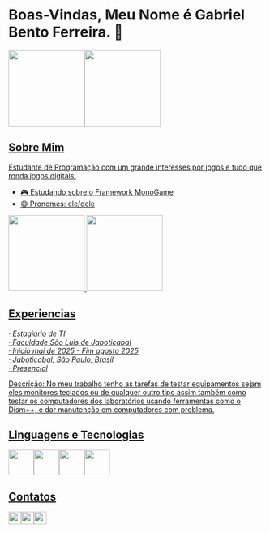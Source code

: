 <link rel="stylesheet" type='text/css' href="https://cdn.jsdelivr.net/gh/devicons/devicon@latest/devicon.min.css" />

# Boas-Vindas, Meu Nome é Gabriel Bento Ferreira. 👋

<div style="display: inline_block">
<a href="https://github.com/GabrielBF-66">
<img loading="lazy" height="150em" src="https://github-readme-stats.vercel.app/api/top-langs/?username=GabrielBF-66&layout=compact&langs_count=7&bg_color=00000000"/><img loading="lazy" height="150em" src="https://github-readme-stats.vercel.app/api?username=GabrielBF-66&show_icons=true&bg_color=00000000&include_all_commits=true&count_private=true"/>
</div>

## Sobre Mim
Estudante de Programação com um grande interesses por jogos e tudo que ronda jogos digitais.

- 🎮 Estudando sobre o Framework MonoGame
- 😄 Pronomes: ele/dele

<div>
      <img width="150px" heigth="150px" src="https://cdn.discordapp.com/attachments/785558068938407938/1410094067018371173/output-onlinegiftools.gif?ex=68afc3ef&is=68ae726f&hm=4826997009e44b30117001a1691f9f537e3725a0fec10f9876faeb77060fab8f&">
      <img width="150px" heigth="150px" src="https://cdn.discordapp.com/attachments/785558068938407938/1410098250735943771/gaming-game-on.gif?ex=68afc7d5&is=68ae7655&hm=5329844326f0e7baa145dc6071b8945fba703aa82f4ce2b97c77612f2a78454d&">
</div>

## Experiencias
_*· Estagiário de TI<br>*_
_*· Faculdade São Luis de Jaboticabal<br>*_
_*· Inicio mai de 2025 - Fim agosto 2025<br>*_
_*· Jaboticabal, São Paulo, Brasil<br>*_
_*· Presencial<br>*_

<p>
      Descrição: 
      No meu trabalho tenho as tarefas de testar equipamentos sejam eles monitores teclados ou
      de qualquer outro tipo assim também como testar os computadores dos laboratórios
      usando ferramentas como o Dism++, e dar manutenção em computadores com problema.
</p>

## Linguagens e Tecnologias
<div style="display: flex">
     <img width="50px" heigth="50px" src="https://cdn.jsdelivr.net/gh/devicons/devicon@latest/icons/html5/html5-original.svg" />
     <img width="50px" heigth="50px" src="https://cdn.jsdelivr.net/gh/devicons/devicon@latest/icons/css3/css3-original.svg" />
     <img width="50px" heigth="50px" src="https://cdn.jsdelivr.net/gh/devicons/devicon@latest/icons/csharp/csharp-original.svg" />
     <img width="50px" heigth="50px" src="https://cdn.jsdelivr.net/gh/devicons/devicon@latest/icons/dotnetcore/dotnetcore-original.svg" />
</div>

## Contatos
<div style="display: flex">
     <a href="https://www.linkedin.com/public-profile/settings?trk=d_flagship3_profile_self_view_public_profile"><img width="25px" heigth="25px" src="https://cdn.jsdelivr.net/gh/devicons/devicon@latest/icons/linkedin/linkedin-plain.svg" /></a>
     <a href="https://codepen.io/Gabriel-Ferreira-Bento"><img width="25px" heigth="25px" src="https://cdn.jsdelivr.net/gh/devicons/devicon@latest/icons/codepen/codepen-original.svg" /></a>
     <a href="mailto:gabrielfb317@gmail.com"><img width="25px" heigth="25px" src="https://cdn.jsdelivr.net/gh/devicons/devicon@latest/icons/google/google-original.svg" />
</div>


<!-- ![Snake animation](https://github.com/seu-usuário-aqui/seu-usuário-aqui/blob/output/github-contribution-grid-snake.svg) -->
